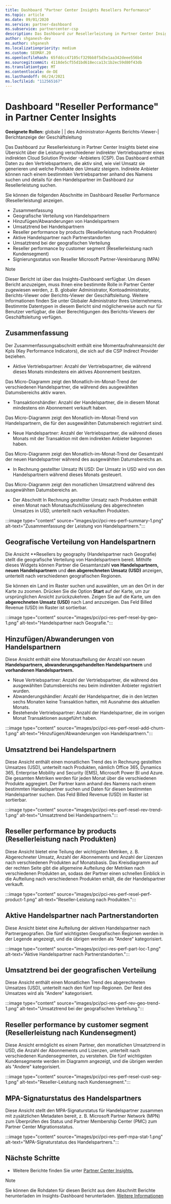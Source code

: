 ```yaml
---
title: Dashboard "Partner Center Insights Resellers Performance"
ms.topic: article
ms.date: 09/01/2020
ms.service: partner-dashboard
ms.subservice: partnercenter-csp
description: Das Dashboard zur Resellerleistung in Partner Center Insights bietet eine Übersicht über die Leistung verschiedener indirekter Handelspartner eines indirekten Cloud Solution Provider -Anbieters (CSP).
author: shganesh-dev
ms.author: shganesh
ms.localizationpriority: medium
ms.custom: SEOMAY.20
ms.openlocfilehash: 65fddcc47105cf329bb8f5d3e1aa342deee556b4
ms.sourcegitcommit: 4118de5cf55d1bd618ecca13c1b2ec59d80f43db
ms.translationtype: MT
ms.contentlocale: de-DE
ms.lasthandoff: 06/24/2021
ms.locfileid: "112565167"
---
```

# <a name="reseller-performance-dashboard-in-partner-center-insights"></a>Dashboard "Reseller Performance" in Partner Center Insights

**Geeignete Rollen:** globale | | des Administrator-Agents Berichts-Viewer-| Berichtanzeige der Geschäftsleitung

Das Dashboard zur Resellerleistung in Partner Center Insights bietet eine Übersicht über die Leistung verschiedener indirekter Vertriebspartner eines indirekten Cloud Solution Provider -Anbieters (CSP). Das Dashboard enthält Daten zu den Vertriebspartnern, die aktiv sind, wie viel Umsatz sie generieren und welche Produkte den Umsatz steigern. Indirekte Anbieter können nach einem bestimmten Vertriebspartner anhand des Namens suchen und details für den Handelspartner im Dashboard zur Resellerleistung suchen.

Sie können die folgenden Abschnitte im Dashboard Reseller Performance (Resellerleistung) anzeigen.

- Zusammenfassung
- Geografische Verteilung von Handelspartnern
- Hinzufügen/Abwanderungen von Handelspartnern 
- Umsatztrend bei Handelspartnern 
- Reseller performance by products (Resellerleistung nach Produkten)
- Aktive Handelspartner nach Partnerstandorten
- Umsatztrend bei der geografischen Verteilung
- Reseller performance by customer segment (Resellerleistung nach Kundensegment)
- Signierungsstatus von Reseller Microsoft Partner-Vereinbarung (MPA)

 > [!NOTE]
 > Dieser Bericht ist über das Insights-Dashboard verfügbar. Um diesen Bericht anzuzeigen, muss Ihnen eine bestimmte Rolle in Partner Center zugewiesen werden, z. B. globaler Administrator, Kontoadministrator, Berichts-Viewer oder Berichts-Viewer der Geschäftsleitung. Weitere Informationen finden Sie unter Globaler Administrator Ihres Unternehmens. Bestimmte Datentypen in diesem Bericht sind möglicherweise auch nur für Benutzer verfügbar, die über Berechtigungen des Berichts-Viewers der Geschäftsleitung verfügen.

## <a name="summary"></a>Zusammenfassung

Der Zusammenfassungsabschnitt enthält eine Momentaufnahmeansicht der KpIs (Key Performance Indicators), die sich auf die CSP Indirect Provider beziehen.

- Aktive Vertriebspartner: Anzahl der Vertriebspartner, die während dieses Monats mindestens ein aktives Abonnement besitzen.

Das Micro-Diagramm zeigt den Monatlich-im-Monat-Trend der verschiedenen Handelspartner, die während des ausgewählten Datumsbereichs aktiv waren.

- Transaktionshändler: Anzahl der Handelspartner, die in diesem Monat mindestens ein Abonnement verkauft haben. 

Das Micro-Diagramm zeigt den Monatlich-im-Monat-Trend von Handelspartnern, die für den ausgewählten Datumsbereich registriert sind.

- Neue Handelspartner: Anzahl der Vertriebspartner, die während dieses Monats mit der Transaktion mit dem indirekten Anbieter begonnen haben. 

Das Micro-Diagramm zeigt den Monatlich-im-Monat-Trend der Gesamtzahl der neuen Handelspartner während des ausgewählten Datumsbereichs an.

- In Rechnung gestellter Umsatz IN USD: Der Umsatz in USD wird von den Handelspartnern während dieses Monats gesteuert. 

Das Micro-Diagramm zeigt den monatlichen Umsatztrend während des ausgewählten Datumsbereichs an.

- Der Abschnitt In Rechnung gestellter Umsatz nach Produkten enthält einen Monat nach Monatsaufschlüsselung des abgerechneten Umsatzes in USD, unterteilt nach verkauften Produkten. 

:::image type="content" source="images/pci/pci-res-perf-summary-1.png" alt-text="Zusammenfassung der Leistung von Handelspartnern.":::

## <a name="geographical-spread-of-resellers"></a>Geografische Verteilung von Handelspartnern

Die Ansicht **Resellers by geography (Handelspartner nach Geografie) stellt die geografische Verteilung von Handelspartnern bereit. Mithilfe dieses Widgets können Partner die Gesamtanzahl **von Handelspartnern,** **neuen Handelspartnern** und **den abgerechneten Umsatz (USD)** anzeigen, unterteilt nach verschiedenen geografischen Regionen.

Sie können ein Land im Raster suchen und auswählen, um an den Ort in der Karte zu zoomen. Drücken Sie die Option **Start** auf der Karte, um zur ursprünglichen Ansicht zurückzukehren. Zeigen Sie auf die Karte, um den **abgerechneten Umsatz (USD)** nach Land anzuzeigen. Das Feld Billed Revenue (USD) im Raster ist sortierbar.

:::image type="content" source="images/pci/pci-res-perf-resel-by-geo-1.png" alt-text="Handelspartner nach Geografie.":::

## <a name="resellers-addchurns"></a>Hinzufügen/Abwanderungen von Handelspartnern

Diese Ansicht enthält eine Monatsaufteilung der Anzahl von neuen **Handelspartnern, abwanderungsgehandelten Handelspartnern** und **vorhandenen Handelspartnern.**  

- Neue Vertriebspartner: Anzahl der Vertriebspartner, die während des ausgewählten Datumsbereichs neu beim indirekten Anbieter registriert wurden.
- Abwanderungshändler: Anzahl der Handelspartner, die in den letzten sechs Monaten keine Transaktion hatten, mit Ausnahme des aktuellen Monats.
- Bestehende Vertriebspartner: Anzahl der Handelspartner, die im vorigen Monat Transaktionen ausgeführt haben.

:::image type="content" source="images/pci/pci-res-perf-resel-add-churn-1.png" alt-text="Hinzufügen/Abwanderungen von Handelspartnern.":::

## <a name="resellers-revenue-trend"></a>Umsatztrend bei Handelspartnern 

Diese Ansicht enthält einen monatlichen Trend des in Rechnung gestellten Umsatzes (USD), unterteilt nach Produkten, nämlich Office 365, Dynamics 365, Enterprise Mobility and Security (EMS), Microsoft Power BI und Azure. Die gesamten Metriken werden für jeden Monat über die verschiedenen Produkte aggregiert. Der Partner kann anhand des Namens nach einem bestimmten Handelspartner suchen und Daten für diesen bestimmten Handelspartner suchen. Das Feld Billed Revenue (USD) im Raster ist sortierbar.

:::image type="content" source="images/pci/pci-res-perf-resel-rev-trend-1.png" alt-text="Umsatztrend bei Handelspartnern.":::

## <a name="reseller-performance-by-products"></a>Reseller performance by products (Resellerleistung nach Produkten)

Diese Ansicht bietet eine Teilung der wichtigsten Metriken, z. B. Abgerechneter Umsatz, Anzahl der Abonnements und Anzahl der Lizenzen nach verschiedenen Produkten auf Monatsbasis. Das Kreisdiagramm auf der rechten Seite gibt die allgemeine Aufteilung der Metriken nach verschiedenen Produkten an, sodass der Partner einen schnellen Einblick in die Aufteilung nach verschiedenen Produkten erhält, die der Handelspartner verkauft.

:::image type="content" source="images/pci/pci-res-perf-resel-perf-product-1.png" alt-text="Reseller-Leistung nach Produkten.":::

## <a name="active-resellers-by-partner-locations"></a>Aktive Handelspartner nach Partnerstandorten

Diese Ansicht bietet eine Aufteilung der aktiven Handelspartner nach Partnergeografien. Die fünf wichtigsten Geografischen Regionen werden in der Legende angezeigt, und die übrigen werden als "Andere" kategorisiert.

:::image type="content" source="images/pci/pci-res-perf-part-loc-1.png" alt-text="Aktive Handelspartner nach Partnerstandorten.":::

## <a name="revenue-geo-distribution-trend"></a>Umsatztrend bei der geografischen Verteilung

Diese Ansicht enthält einen Monatlichen Trend des abgerechneten Umsatzes (USD), unterteilt nach den fünf top-Regionen.  Der Rest des Umsatzes wird als "Andere" kategorisiert.

:::image type="content" source="images/pci/pci-res-perf-rev-geo-trend-1.png" alt-text="Umsatztrend bei der geografischen Verteilung.":::

## <a name="reseller-performance-by-customer-segment"></a>Reseller performance by customer segment (Resellerleistung nach Kundensegment)

Diese Ansicht ermöglicht es einem Partner, den monatlichen Umsatztrend in USD, die Anzahl der Abonnements und Lizenzen, unterteilt nach verschiedenen Kundensegmenten, zu verstehen. Die fünf wichtigsten Kundensegmente werden im Diagramm angezeigt, und die übrigen werden als "Andere" kategorisiert.

:::image type="content" source="images/pci/pci-res-perf-resel-cust-seg-1.png" alt-text="Reseller-Leistung nach Kundensegment.":::

## <a name="reseller-mpa-signing-status"></a>MPA-Signaturstatus des Handelspartners

Diese Ansicht stellt den MPA-Signaturstatus für Handelspartner zusammen mit zusätzlichen Metadaten bereit, z. B. Microsoft Partner Network (MPN) zum Überprüfen des Status und Partner Membership Center (PMC) zum Partner Center Migrationsstatus.

:::image type="content" source="images/pci/pci-res-perf-mpa-stat-1.png" alt-text="MPA-Signaturstatus des Handelspartners.":::

## <a name="next-steps"></a>Nächste Schritte

- Weitere Berichte finden Sie unter [Partner Center Insights.](partner-center-insights.md)

>[!NOTE] 
> Sie können die Rohdaten für diesen Bericht aus dem Abschnitt Berichte herunterladen im Insights-Dashboard herunterladen. [Weitere Informationen](pci-download-reports.md) 
